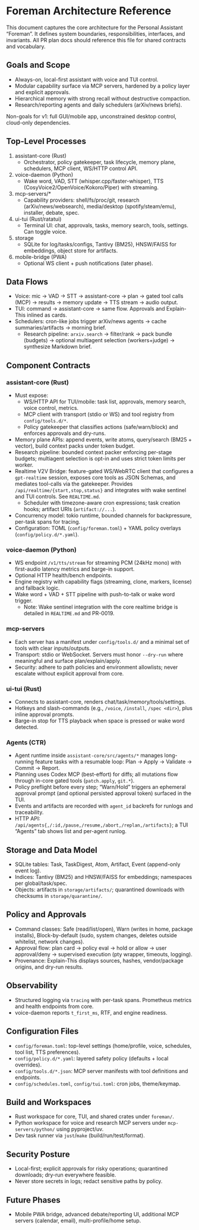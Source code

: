 # Foreman Architecture Reference

This document captures the core architecture for the Personal Assistant “Foreman”. It defines system boundaries, responsibilities, interfaces, and invariants. All PR plan docs should reference this file for shared contracts and vocabulary.

## Goals and Scope

- Always-on, local-first assistant with voice and TUI control.
- Modular capability surface via MCP servers, hardened by a policy layer and explicit approvals.
- Hierarchical memory with strong recall without destructive compaction.
- Research/reporting agents and daily schedulers (arXiv/news briefs).

Non-goals for v1: full GUI/mobile app, unconstrained desktop control, cloud-only dependencies.

## Top-Level Processes

1. assistant-core (Rust)
   - Orchestrator, policy gatekeeper, task lifecycle, memory plane, schedulers, MCP client, WS/HTTP control API.
2. voice-daemon (Python)
   - Wake word, VAD, STT (whisper.cpp/faster-whisper), TTS (CosyVoice2/OpenVoice/Kokoro/Piper) with streaming.
3. mcp-servers/*
   - Capability providers: shell/fs/proc/git, research (arXiv/news/websearch), media/desktop (spotify/steam/emu), installer, debate, spec.
4. ui-tui (Rust/ratatui)
   - Terminal UI: chat, approvals, tasks, memory search, tools, settings. Can toggle voice.
5. storage
   - SQLite for log/tasks/configs, Tantivy (BM25), HNSW/FAISS for embeddings, object store for artifacts.
6. mobile-bridge (PWA)
   - Optional WS client + push notifications (later phase).

## Data Flows

- Voice: mic → VAD → STT → assistant-core → plan → gated tool calls (MCP) → results → memory update → TTS stream → audio output.
- TUI: command → assistant-core → same flow. Approvals and Explain-This inlined as cards.
- Schedulers: cron-like jobs trigger arXiv/news agents → cache summaries/artifacts → morning brief.
  - Research pipeline: `arxiv.search` → filter/rank → pack bundle (budgets) → optional multiagent selection (workers+judge) → synthesize Markdown brief.

## Component Contracts

### assistant-core (Rust)

- Must expose:
  - WS/HTTP API for TUI/mobile: task list, approvals, memory search, voice control, metrics.
  - MCP client with transport (stdio or WS) and tool registry from `config/tools.d/*`.
  - Policy gatekeeper that classifies actions (safe/warn/block) and enforces approvals and dry-runs.
- Memory plane APIs: append events, write atoms, query/search (BM25 + vector), build context packs under token budget.
- Research pipeline: bounded context packer enforcing per-stage budgets; multiagent selection is opt-in and uses strict token limits per worker.
- Realtime V2V Bridge: feature-gated WS/WebRTC client that configures a `gpt-realtime` session, exposes core tools as JSON Schemas, and mediates tool-calls via the gatekeeper. Provides `/api/realtime/{start,stop,status}` and integrates with wake sentinel and TUI controls. See `REALTIME.md`.
  - Scheduler with timezone-aware cron expressions; task creation hooks; artifact URIs (`artifact://...`).
- Concurrency model: tokio runtime, bounded channels for backpressure, per-task spans for tracing.
- Configuration: TOML (`config/foreman.toml`) + YAML policy overlays (`config/policy.d/*.yaml`).

### voice-daemon (Python)

- WS endpoint `/v1/tts/stream` for streaming PCM (24kHz mono) with first-audio latency metrics and barge-in support.
- Optional HTTP health/bench endpoints.
- Engine registry with capability flags (streaming, clone, markers, license) and fallback logic.
- Wake word + VAD + STT pipeline with push-to-talk or wake word trigger.
  - Note: Wake sentinel integration with the core realtime bridge is detailed in `REALTIME.md` and PR-0019.

### mcp-servers

- Each server has a manifest under `config/tools.d/` and a minimal set of tools with clear inputs/outputs.
- Transport: stdio or WebSocket. Servers must honor `--dry-run` where meaningful and surface plan/explain/apply.
- Security: adhere to path policies and environment allowlists; never escalate without explicit approval from core.

### ui-tui (Rust)

- Connects to assistant-core, renders chat/task/memory/tools/settings.
- Hotkeys and slash-commands (e.g., `/voice`, `/install`, `/spec <dir>`), plus inline approval prompts.
- Barge-in stop for TTS playback when space is pressed or wake word detected.

### Agents (CTR)

- Agent runtime inside `assistant-core/src/agents/*` manages long-running feature tasks with a resumable loop: Plan → Apply → Validate → Commit → Report.
- Planning uses Codex MCP (best-effort) for diffs; all mutations flow through in-core gated tools (`patch.apply`, `git.*`).
- Policy preflight before every step; “Warn/Hold” triggers an ephemeral approval prompt (and optional persisted approval token) surfaced in the TUI.
- Events and artifacts are recorded with `agent_id` backrefs for runlogs and traceability.
- HTTP API: `/api/agents{,/:id,/pause,/resume,/abort,/replan,/artifacts}`; a TUI “Agents” tab shows list and per-agent runlog.

## Storage and Data Model

- SQLite tables: Task, TaskDigest, Atom, Artifact, Event (append-only event log).
- Indices: Tantivy (BM25) and HNSW/FAISS for embeddings; namespaces per global/task/spec.
- Objects: artifacts in `storage/artifacts/`; quarantined downloads with checksums in `storage/quarantine/`.

## Policy and Approvals

- Command classes: Safe (read/list/open), Warn (writes in home, package installs), Block-by-default (sudo, system changes, deletes outside whitelist, network changes).
- Approval flow: plan card → policy eval → hold or allow → user approval/deny → supervised execution (pty wrapper, timeouts, logging).
- Provenance: Explain-This displays sources, hashes, vendor/package origins, and dry-run results.

## Observability

- Structured logging via `tracing` with per-task spans. Prometheus metrics and health endpoints from core.
- voice-daemon reports `t_first_ms`, RTF, and engine readiness.

## Configuration Files

- `config/foreman.toml`: top-level settings (home/profile, voice, schedules, tool list, TTS preferences).
- `config/policy.d/*.yaml`: layered safety policy (defaults + local overrides).
- `config/tools.d/*.json`: MCP server manifests with tool definitions and endpoints.
- `config/schedules.toml`, `config/tui.toml`: cron jobs, theme/keymap.

## Build and Workspaces

- Rust workspace for core, TUI, and shared crates under `foreman/`.
- Python workspace for voice and research MCP servers under `mcp-servers/python/` using pyproject/uv.
- Dev task runner via `just`/`make` (build/run/test/format).

## Security Posture

- Local-first; explicit approvals for risky operations; quarantined downloads; dry-run everywhere feasible.
- Never store secrets in logs; redact sensitive paths by policy.

## Future Phases

- Mobile PWA bridge, advanced debate/reporting UI, additional MCP servers (calendar, email), multi-profile/home setup.
